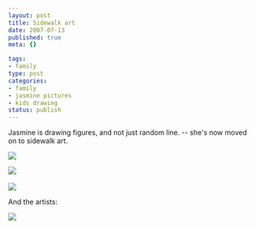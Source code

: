 ```yaml
--- 
layout: post
title: Sidewalk art
date: 2007-07-13
published: true
meta: {}

tags: 
- family
type: post
categories: 
- family
- jasmine pictures
- kids drawing
status: publish
---
```



Jasmine is drawing figures, and not just random line. -- she's now moved on to sidewalk art.



![](http://media.eick.us/2011/05/760701958_fcdbe9c6ed.jpg)



![](http://media.eick.us/2011/05/760686318_192e745a34.jpg)  



![](http://media.eick.us/2011/05/760686016_ae62bc679e.jpg)



And the artists:



![](http://media.eick.us/2011/05/760686238_cadcfa6e3c.jpg)


